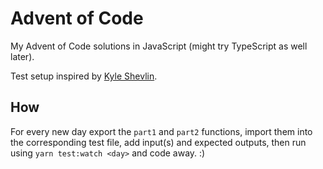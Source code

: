 # Advent of Code

My Advent of Code solutions in JavaScript (might try TypeScript as well later).

Test setup inspired by [Kyle Shevlin](https://github.com/kyleshevlin/advent-of-code-2022).

## How

For every new day export the `part1` and `part2` functions, import them into the corresponding test file, add input(s) and expected outputs, then run using `yarn test:watch <day>` and code away. :)

